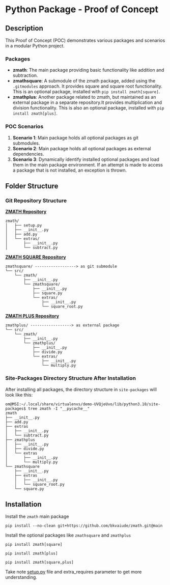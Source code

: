 # Python Package - Proof of Concept

## Description

This Proof of Concept (POC) demonstrates various packages and scenarios in a modular Python project.

### Packages

- **zmath**: The main package providing basic functionality like addition and subtraction.
- **zmathsquare**: A submodule of the zmath package, added using the `.gitmodules` approach. It provides square and square root functionality. This is an optional package, installed with `pip install zmath[square]`.
- **zmathplus**: Another package related to zmath, but maintained as an external package in a separate repository.It provides multiplication and division functionality. This is also an optional package, installed with `pip install zmath[plus]`.

### POC Scenarios

1. **Scenario 1**: Main package holds all optional packages as git submodules.
2. **Scenario 2**: Main package holds all optional packages as external dependencies.
3. **Scenario 3**: Dynamically identify installed optional packages and load them in the main package environment. If an attempt is made to access a package that is not installed, an exception is thrown.

## Folder Structure

### Git Repository Structure

**[ZMATH Repository](https://github.com/bkvaiude/zmath)**

```
zmath/
│   ├── setup.py
│   ├── __init__.py
│   ├── add.py
│   └── extras/
│       ├── __init__.py
│       └── subtract.py
```

**[ZMATH SQUARE Repository](https://github.com/bkvaiude/zmathsquare)**

```
zmathsquare/ ------------------> as git submodule
└── src/
    └── zmath/
        ├── __init__.py
        └── zmathsquare/
            ├── __init__.py
            ├── square.py
            └── extras/
                ├── __init__.py
                └── square_root.py
```

**[ZMATH PLUS Repository](https://github.com/bkvaiude/zmathplus)**

```
zmathplus/ ------------------> as external package
└── src/
    └── zmath/
        ├── __init__.py
        └── zmathplus/
            ├── __init__.py
            ├── divide.py
            └── extras/
                ├── __init__.py
                └── multiply.py
```

### Site-Packages Directory Structure After Installation

After installing all packages, the directory structure in `site-packages` will look like this:

```
om@MSI:~/.local/share/virtualenvs/demo-UVQjeUvo/lib/python3.10/site-packages$ tree zmath -I "__pycache__"
zmath
├── __init__.py
├── add.py
├── extras
│   ├── __init__.py
│   └── subtract.py
├── zmathplus
│   ├── __init__.py
│   ├── divide.py
│   └── extras
│       ├── __init__.py
│       └── multiply.py
└── zmathsquare
    ├── __init__.py
    ├── extras
    │   ├── __init__.py
    │   └── square_root.py
    └── square.py
```

## Installation

Install the `zmath` main package

```
pip install --no-clean git+https://github.com/bkvaiude/zmath.git@main
```

Install the optional packages like `zmathsquare` and `zmathplus`

```
pip install zmath[square]

pip install zmath[plus]

pip install zmath[square,plus]
```

Take note [setup.py](https://github.com/bkvaiude/zmath/blob/main/setup.py) file and extra_requires parameter to get more understanding.
